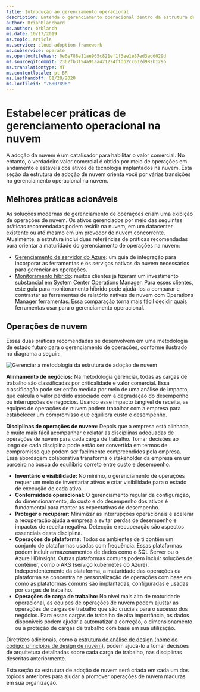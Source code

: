 ```yaml
---
title: Introdução ao gerenciamento operacional
description: Entenda o gerenciamento operacional dentro da estrutura de adoção de nuvem.
author: BrianBlanchard
ms.author: brblanch
ms.date: 10/17/2019
ms.topic: article
ms.service: cloud-adoption-framework
ms.subservice: operate
ms.openlocfilehash: 0e6e788e11ae965c821ef1f3ee1e87ed3add029d
ms.sourcegitcommit: 2362fb3154a91aa421224ffdb2cc632d982b129b
ms.translationtype: MT
ms.contentlocale: pt-BR
ms.lasthandoff: 01/28/2020
ms.locfileid: "76807896"
---
```

# <a name="establish-operational-management-practices-in-the-cloud"></a>Estabelecer práticas de gerenciamento operacional na nuvem

A adoção da nuvem é um catalisador para habilitar o valor comercial. No entanto, o verdadeiro valor comercial é obtido por meio de operações em andamento e estáveis dos ativos de tecnologia implantados na nuvem. Esta seção da estrutura de adoção de nuvem orienta você por várias transições no gerenciamento operacional na nuvem.

## <a name="actionable-best-practices"></a>Melhores práticas acionáveis

As soluções modernas de gerenciamento de operações criam uma exibição de operações de nuvem. Os ativos gerenciados por meio das seguintes práticas recomendadas podem residir na nuvem, em um datacenter existente ou até mesmo em um provedor de nuvem concorrente. Atualmente, a estrutura inclui duas referências de práticas recomendadas para orientar a maturidade do gerenciamento de operações na nuvem:

- [Gerenciamento de servidor do Azure](./azure-server-management/index.md): um guia de integração para incorporar as ferramentas e os serviços nativos da nuvem necessários para gerenciar as operações.
- [Monitoramento híbrido](./monitor/index.md): muitos clientes já fizeram um investimento substancial em System Center Operations Manager. Para esses clientes, este guia para monitoramento híbrido pode ajudá-los a comparar e contrastar as ferramentas de relatório nativas de nuvem com Operations Manager ferramentas. Essa comparação torna mais fácil decidir quais ferramentas usar para o gerenciamento operacional.

## <a name="cloud-operations"></a>Operações de nuvem

Essas duas práticas recomendadas se desenvolvem em uma metodologia de estado futuro para o gerenciamento de operações, conforme ilustrado no diagrama a seguir:

![Gerenciar a metodologia da estrutura de adoção de nuvem](../_images/manage/caf-manage.png)

**Alinhamento de negócios:** Na metodologia gerenciar, todas as cargas de trabalho são classificadas por criticalidade e valor comercial. Essa classificação pode ser então medida por meio de uma análise de impacto, que calcula o valor perdido associado com a degradação do desempenho ou interrupções de negócios. Usando esse impacto tangível de receita, as equipes de operações de nuvem podem trabalhar com a empresa para estabelecer um compromisso que equilibra custo e desempenho.

**Disciplinas de operações de nuvem:** Depois que a empresa está alinhada, é muito mais fácil acompanhar e relatar as disciplinas adequadas de operações de nuvem para cada carga de trabalho. Tomar decisões ao longo de cada disciplina pode então ser convertida em termos de compromisso que podem ser facilmente compreendidos pela empresa. Essa abordagem colaborativa transforma o stakeholder da empresa em um parceiro na busca do equilíbrio correto entre custo e desempenho.

- **Inventário e visibilidade:** No mínimo, o gerenciamento de operações requer um meio de inventariar ativos e criar visibilidade para o estado de execução de cada ativo.
- **Conformidade operacional:** O gerenciamento regular da configuração, do dimensionamento, do custo e do desempenho dos ativos é fundamental para manter as expectativas de desempenho.
- **Proteger e recuperar:** Minimizar as interrupções operacionais e acelerar a recuperação ajuda a empresa a evitar perdas de desempenho e impactos de receita negativa. Detecção e recuperação são aspectos essenciais desta disciplina.
- **Operações de plataforma:** Todos os ambientes de ti contêm um conjunto de plataformas usadas com frequência. Essas plataformas podem incluir armazenamentos de dados como o SQL Server ou o Azure HDInsight. Outras plataformas comuns podem incluir soluções de contêiner, como o AKS (serviço kubernetes do Azure). Independentemente da plataforma, a maturidade das operações da plataforma se concentra na personalização de operações com base em como as plataformas comuns são implantadas, configuradas e usadas por cargas de trabalho.
- **Operações de carga de trabalho:** No nível mais alto de maturidade operacional, as equipes de operações de nuvem podem ajustar as operações de cargas de trabalho que são cruciais para o sucesso dos negócios. Para essas cargas de trabalho de alta importância, os dados disponíveis podem ajudar a automatizar a correção, o dimensionamento ou a proteção de cargas de trabalho com base em sua utilização.

Diretrizes adicionais, como a [estrutura de análise de design (nome do código: princípios de design de nuvem)](https://docs.microsoft.com/azure/architecture/framework/resiliency/overview), podem ajudá-lo a tomar decisões de arquitetura detalhadas sobre cada carga de trabalho, nas disciplinas descritas anteriormente.

Esta seção da estrutura de adoção de nuvem será criada em cada um dos tópicos anteriores para ajudar a promover operações de nuvem maduras em sua organização.
